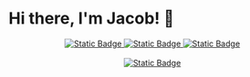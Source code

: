 <h1>Hi there, I'm Jacob! 👋</h1>

<p align="center">
 <a href="https://jacobskilling.ca/">
  <img alt="Static Badge" src="https://img.shields.io/badge/Visit%20Website%20-%20%23684A52%20?style=for-the-badge">
 </a>
  
  <a href="https://www.linkedin.com/in/jacob-skilling/">
<img alt="Static Badge" src="https://img.shields.io/badge/LinkedIn%20-%20blue?style=for-the-badge&logo=linkedin&logoColor=white">
   </a>

   <a href="https://jacobskilling.ca/contact-form">
<img alt="Static Badge" src="https://img.shields.io/badge/Contact%20Me%20-%20red?style=for-the-badge&logo=mail&logoColor=white">
   </a>

   <br>
   <br>

   <a href="https://jacobskilling.ca/contact-form](https://www.instagram.com/jacob_skilling_/">
<img alt="Static Badge" src="https://img.shields.io/badge/Instagram%20-%20%23DD2A7B?style=for-the-badge&logo=instagram&logoColor=white">
   </a>

   

   </p>

 


<!--
**JacobSkilling-dot/JacobSkilling-dot** is a ✨ _special_ ✨ repository because its `README.md` (this file) appears on your GitHub profile.

Here are some ideas to get you started:

- 🔭 I’m currently working on ...
- 🌱 I’m currently learning ...
- 👯 I’m looking to collaborate on ...
- 🤔 I’m looking for help with ...
- 💬 Ask me about ...
- 📫 How to reach me: ...
- 😄 Pronouns: ...
- ⚡ Fun fact: ...
-->
